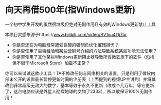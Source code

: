 # 向天再借500年(指Windows更新)

一个初中学生开发的虽然很垃圾但绝对无副作用且有效的Windows更新禁止工具

本项目灵感来源于https://www.bilibili.com/video/BV1nu411j7br

* 你是否还在为电脑经常遭受巨硬的强制负优化摧残担忧？
* 你是否使用了百毒经验和某些营销号介绍的方法导致系统某些功能无法使用？
* 你是否使用了其他某些Windows更新阻止器导致所有微软旗下的软件（包括但不限于Microsoft Store）加载不正常？

你可以来试试这款小工具！TA不修改任何与网络相关的设置，只是利用了微软内部未公开的设置最长暂停更新时间的注册表（上面提到的视频UP主讲到）并将其改到非常超级无敌大的数字，基本等效于永久不更新（改成个几万年，等它更新了，这台电脑应该是外星人勘探地球的文物了2333），所以敢保证100%无副作用！

